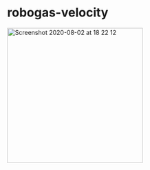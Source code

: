 # robogas-velocity

<img width="315" alt="Screenshot 2020-08-02 at 18 22 12" src="https://user-images.githubusercontent.com/33911115/89128363-1e5d7380-d4ed-11ea-82f8-8167ff5dd6ef.png">
